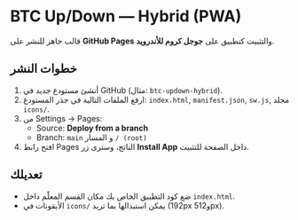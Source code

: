 # BTC Up/Down — Hybrid (PWA)

قالب جاهز للنشر على **GitHub Pages** والتثبيت كتطبيق على **جوجل كروم للأندرويد**.

## خطوات النشر
1) أنشئ مستودع جديد في GitHub (مثال: `btc-updown-hybrid`).  
2) ارفع الملفات التالية في جذر المستودع: `index.html`, `manifest.json`, `sw.js`, مجلد `icons/`.  
3) من Settings → Pages:
   - Source: **Deploy from a branch**
   - Branch: `main` و المسار `/ (root)`
4) افتح رابط Pages الناتج، وسترى زر **Install App** داخل الصفحة للتثبيت.

## تعديلك
- ضع كود التطبيق الخاص بك مكان القسم المعلّم داخل `index.html`.  
- الأيقونات في `icons/` يمكن استبدالها بما تريد (192px و512px).
